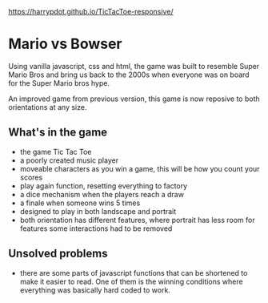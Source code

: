 https://harrypdot.github.io/TicTacToe-responsive/


# Mario vs Bowser
Using vanilla javascript, css and html, the game was built to resemble Super Mario Bros and bring us back to the 2000s when everyone was on board for the Super Mario bros hype.

An improved game from previous version, this game is now reposive to both orientations at any size.

## What's in the game
- the game Tic Tac Toe
- a poorly created music player
- moveable characters as you win a game, this will be how you count your scores
- play again function, resetting everything to factory
- a dice mechanism when the players reach a draw
- a finale when someone wins 5 times
- designed to play in both landscape and portrait
- both orientation has different features, where portrait has less room for features some interactions had to be removed

## Unsolved problems
- there are some parts of javascript functions that can be shortened to make it easier to read. One of them is the winning conditions where everything was basically hard coded to work.



